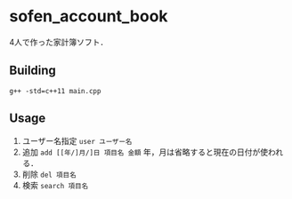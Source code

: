 # sofen_account_book
4人で作った家計簿ソフト．

## Building
```
g++ -std=c++11 main.cpp
```

## Usage
1. ユーザー名指定 `user ユーザー名`
1. 追加 `add [[年/]月/]日 項目名 金額` 年，月は省略すると現在の日付が使われる．
1. 削除 `del 項目名`
1. 検索 `search 項目名` 
